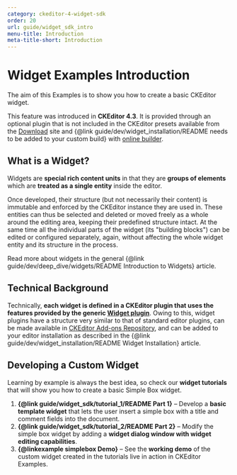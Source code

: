 ```yaml
---
category: ckeditor-4-widget-sdk
order: 20
url: guide/widget_sdk_intro
menu-title: Introduction
meta-title-short: Introduction
---
```

<!--
Copyright (c) 2003-2019, CKSource - Frederico Knabben. All rights reserved.
For licensing, see LICENSE.md.
-->

# Widget Examples Introduction

The aim of this Examples is to show you how to create a basic CKEditor widget.

<info-box info=""> This feature was introduced in <strong>CKEditor 4.3</strong>. It is provided through an optional plugin that is not included in the CKEditor presets available from the <a href="https://ckeditor.com/ckeditor-4/download/">Download</a> site and {@link guide/dev/widget_installation/README needs to be added to your custom build} with <a href="https://ckeditor.com/cke4/builder">online builder</a>.
</info-box>

## What is a Widget?

Widgets are **special rich content units** in that they are **groups of elements** which are **treated as a single entity** inside the editor.

Once developed, their structure (but not necessarily their content) is immutable and enforced by the CKEditor instance they are used in. These entities can thus be selected and deleted or moved freely as a whole around the editing area, keeping their predefined structure intact. At the same time all the individual parts of the widget (its "building blocks") can be edited or configured separately, again, without affecting the whole widget entity and its structure in the process.

Read more about widgets in the general {@link guide/dev/deep_dive/widgets/README Introduction to Widgets} article.

## Technical Background

Technically, **each widget is defined in a CKEditor plugin that uses the features provided by the generic [Widget plugin](https://ckeditor.com/cke4/addon/widget)**. Owing to this, widget plugins have a structure very similar to that of standard editor plugins, can be made available in [CKEditor Add-ons Repository](https://ckeditor.com/cke4/addons/plugins/all), and can be added to your editor installation as described in the {@link guide/dev/widget_installation/README Widget Installation} article.

## Developing a Custom Widget

Learning by example is always the best idea, so check our **widget tutorials** that will show you how to create a basic Simple Box widget.

 1. **{@link guide/widget_sdk/tutorial_1/README Part 1}** &ndash; Develop a **basic template widget** that lets the user insert a simple box with a title and comment fields into the document.
 2. **{@link guide/widget_sdk/tutorial_2/README Part 2}** &ndash; Modify the simple box widget by adding a **widget dialog window with widget editing capabilities**.
 3. **{@linkexample simplebox Demo}** &ndash; See the **working demo** of the custom widget created in the tutorials live in action in CKEditor Examples.
